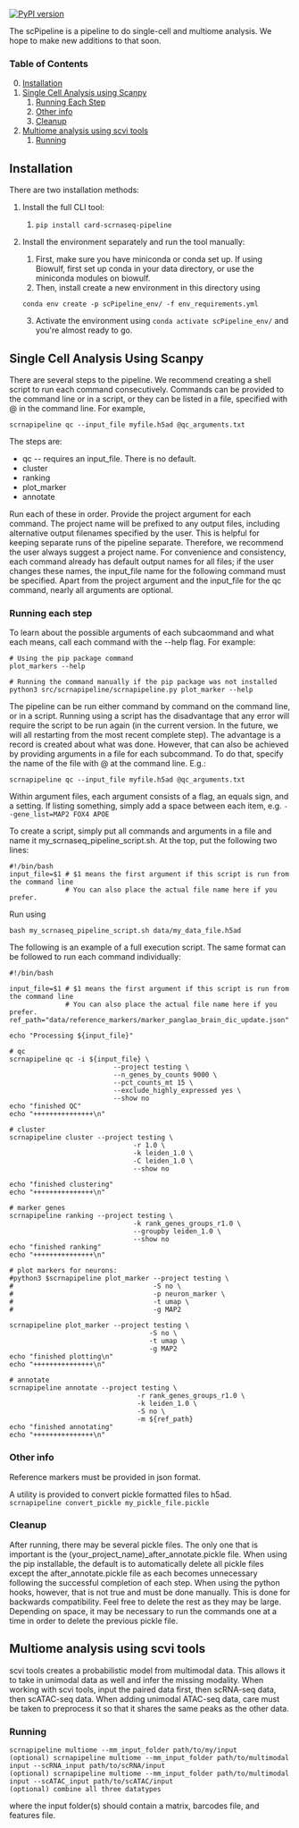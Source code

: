[![PyPI version](https://badge.fury.io/py/card-scrnaseq-pipeline.svg)](https://badge.fury.io/py/card-scrnaseq-pipeline)

The scPipeline is a pipeline to do single-cell and multiome analysis. We hope to make new additions to that soon.



### Table of Contents 
0. [Installation](#0)
1. [Single Cell Analysis using Scanpy](#1)
    1. [Running Each Step](#2)
    2. [Other info](#3)
    3. [Cleanup](#4)
2. [Multiome analysis using scvi tools](#5)
    1. [Running](#6)


<a id="0"></a>
## Installation
There are two installation methods:  
1. Install the full CLI tool:
    1. `pip install card-scrnaseq-pipeline`

2. Install the environment separately and run the tool manually:
    1. First, make sure you have miniconda or conda set up. If using Biowulf, first set up conda in your data directory, or use the miniconda modules on biowulf.
    2. Then, install create a new environment in this directory using
    ```
    conda env create -p scPipeline_env/ -f env_requirements.yml
    ```
    3. Activate the environment using `conda activate scPipeline_env/` and you're almost ready to go.


<a id="1"></a>
## Single Cell Analysis Using Scanpy 
There are several steps to the pipeline. We recommend creating a shell script to run each command consecutively.
Commands can be provided to the command line or in a script,
or they can be listed in a file, specified with @ in the command line. For example, 
```
scrnapipeline qc --input_file myfile.h5ad @qc_arguments.txt
```

The steps are:
- qc -- requires an input_file. There is no default.  
- cluster  
- ranking  
- plot_marker  
- annotate  


Run each of these in order. Provide the project argument for each command. The project name will be prefixed to any output files, including alternative output filenames specified by the user. This is helpful for keeping separate runs of the pipeline separate. Therefore,
we recommend the user always suggest a project name.
For convenience and consistency, each command already has default
output names for all files; if the user changes these names, the input_file name for the following command must be specified.
Apart from the project argument
and the input_file for the qc command, nearly all arguments are optional.

<a id="2"></a>
### Running each step
To learn about the possible arguments of each subcaommand and what each means, call each command with the --help flag.
For example:
```
# Using the pip package command
plot_markers --help

# Running the command manually if the pip package was not installed
python3 src/scrnapipeline/scrnapipeline.py plot_marker --help
```  
The pipeline can be run either command by command on the command line, or in a script.
Running using a script has the disadvantage that any error will require the script to be run again (in the current version. In the future, we will all restarting from the most recent complete step). The advantage is a record is created about what was done.
However, that can also be achieved by providing arguments in a file for each subcommand. 
To do that, specify the name of the file with @ at the command line. E.g.:
```
scrnapipeline qc --input_file myfile.h5ad @qc_arguments.txt
``` 
Within argument files, each argument consists of a flag, an equals sign, and a setting. If listing something, 
simply add a space between each item, e.g. `--gene_list=MAP2 FOX4 APOE`

To create a script, simply put all commands and arguments in a file and name it my_scrnaseq_pipeline_script.sh.
At the top, put the following two lines:
```
#!/bin/bash
input_file=$1 # $1 means the first argument if this script is run from the command line
              # You can also place the actual file name here if you prefer.
```             
Run using 
```
bash my_scrnaseq_pipeline_script.sh data/my_data_file.h5ad
```

The following is an example of a full execution script. The same format can be followed to run each command individually:
```
#!/bin/bash

input_file=$1 # $1 means the first argument if this script is run from the command line
              # You can also place the actual file name here if you prefer.
ref_path="data/reference_markers/marker_panglao_brain_dic_update.json"

echo "Processing ${input_file}"

# qc
scrnapipeline qc -i ${input_file} \
                          --project testing \
                          --n_genes_by_counts 9000 \
                          --pct_counts_mt 15 \
                          --exclude_highly_expressed yes \
                          --show no
echo "finished QC"
echo "+++++++++++++++\n"

# cluster
scrnapipeline cluster --project testing \
                               -r 1.0 \
                               -k leiden_1.0 \
                               -C leiden_1.0 \
                               --show no

echo "finished clustering"
echo "+++++++++++++++\n"

# marker genes
scrnapipeline ranking --project testing \
                               -k rank_genes_groups_r1.0 \
                               --groupby leiden_1.0 \
                               --show no
echo "finished ranking"
echo "+++++++++++++++\n"

# plot markers for neurons: 
#python3 $scrnapipeline plot_marker --project testing \
#                                   -S no \
#                                   -p neuron_marker \
#                                   -t umap \
#                                   -g MAP2

scrnapipeline plot_marker --project testing \
                                   -S no \
                                   -t umap \
                                   -g MAP2 
echo "finished plotting\n"
echo "+++++++++++++++\n"

# annotate
scrnapipeline annotate --project testing \
                                -r rank_genes_groups_r1.0 \
                                -k leiden_1.0 \
                                -S no \
                                -m ${ref_path}
echo "finished annotating"
echo "+++++++++++++++\n"
```


<a id="3"></a>
### Other info
Reference markers must be provided in json format.

A utility is provided to convert pickle formatted files to h5ad.  
`scrnapipeline convert_pickle my_pickle_file.pickle`


<a id="4"></a>
### Cleanup
After running, there may be several pickle files. The only one that is important is the (your_project_name)_after_annotate.pickle file.
When using the pip installable, the default is to automatically delete all pickle files except the after_annotate.pickle file as each becomes unnecessary following the successful completion of each step. When using the python hooks, however, that is not true and must be done manually. This is done for backwards compatibility.
Feel free to delete the rest as they may be large. Depending on space, it may be necessary to run the commands one at a time in order to delete
the previous pickle file.


<a id="5"></a>
## Multiome analysis using scvi tools
scvi tools creates a probabilistic model from multimodal data. This allows it to take in unimodal data as well and infer the missing modality. When working with scvi tools, input the paired data first, then scRNA-seq data, then scATAC-seq data. When adding unimodal ATAC-seq data, care must be taken to preprocess it so that it shares the same peaks as the other data. 
    
<a id="6"></a>
### Running
    
    scrnapipeline multiome --mm_input_folder path/to/my/input
    (optional) scrnapipeline multiome --mm_input_folder path/to/multimodal input --scRNA_input path/to/scRNA/input
    (optional) scrnapipeline multiome --mm_input_folder path/to/multimodal input --scATAC_input path/to/scATAC/input
    (optional) combine all three datatypes
where the input folder(s) should contain a matrix, barcodes file, and features file.  
